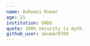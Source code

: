 ```yaml
---
name: Ashwani Kumar
age: 21
institution: GNDU
quote: 100% security is myth.
github_user: akumar0709
---
```

